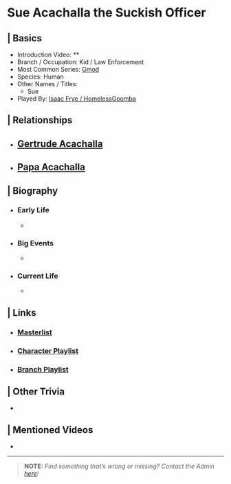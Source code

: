 # Sue Acachalla the Suckish Officer  


## | Basics  
- Introduction Video: **  
- Branch / Occupation: Kid / Law Enforcement  
- Most Common Series: [Gmod](6.Series/Gmod.html)  
- Species: Human  
- Other Names / Titles:   
  - Sue  
- Played By: [Isaac Frye / HomelessGoomba](3.Siblings/3.4.Isaac-Frye-HomelessGoomba.html)  


## | Relationships  
- [**Gertrude Acachalla**](5.Characters/Gertrude_Acachalla.html)
  - 

- [**Papa Acachalla**](5.Characters/Papa_Acachalla.html)  
  -  


## | Biography  
- ### Early Life  
  -   
- ### Big Events  
  -   
- ### Current Life  
  -   

 
## | Links  
- ### [Masterlist]()  
- ### [Character Playlist]()  
- ### [Branch Playlist]()  


## | Other Trivia  
-   

## | Mentioned Videos
- 

----

> **NOTE:** *Find something that’s wrong or missing? Contact the Admin [here](./chapter_2.md)!*